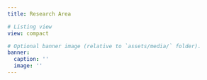```yaml
---
title: Research Area

# Listing view
view: compact

# Optional banner image (relative to `assets/media/` folder).
banner:
  caption: ''
  image: ''
---
```


